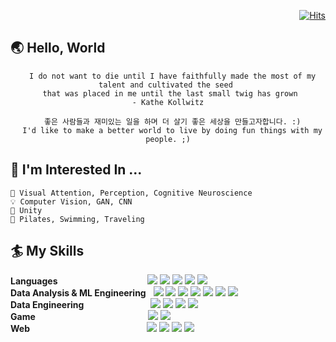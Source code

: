 <div align="right">
  
  [![Hits](https://hits.seeyoufarm.com/api/count/incr/badge.svg?url=https%3A%2F%2Fgithub.com%2FSojinLyuJeong&count_bg=%23AAC1FF&title_bg=%239C9B9B&icon=github.svg&icon_color=%23FFFFFF&title=hits&edge_flat=true)](https://hits.seeyoufarm.com)
  
</div>

## 🌏 Hello, World 
  <div align="center">
  
      I do not want to die until I have faithfully made the most of my talent and cultivated the seed 
     that was placed in me until the last small twig has grown                      - Kathe Kollwitz
  
      좋은 사람들과 재미있는 일을 하며 더 살기 좋은 세상을 만들고자합니다. :)
      I'd like to make a better world to live by doing fun things with my people. ;)
  </div>

## 🌳 I'm Interested In ... 
    🧠 Visual Attention, Perception, Cognitive Neuroscience
    💡 Computer Vision, GAN, CNN
    🔮 Unity
    🧚 Pilates, Swimming, Traveling

## 🏄 My Skills 

  **Languages** &emsp;&emsp;&emsp;&emsp;&emsp;&emsp;&emsp;&emsp;&emsp;&ensp;&ensp;<img src="https://img.shields.io/badge/-Python-3776AB?style=flat-square&logo=Python&logoColor=white"/> <img src="https://img.shields.io/badge/C&C++-00599C?style=flat-square&logo=c%2B%2B&logoColor=white"/> <img src="https://img.shields.io/badge/C%23-239120?style=flat-square&logo=Csharp#&logoColor=white"/> <img src="https://img.shields.io/badge/CSS-1572B6?style=flat-square&logo=CSS3&logoColor=white"/> <img src="https://img.shields.io/badge/HTML-E34F26?style=flat-square&logo=HTML5&logoColor=white"/> <br>
  **Data Analysis & ML Engineering** &nbsp; <img src="https://img.shields.io/badge/-Jupyter-F37626?style=flat-square&logo=Jupyter&logoColor=white"/> <img src="https://img.shields.io/badge/-Colab-F9AB00?style=flat-square&logo=Googlecolab&logoColor=white"/> <img src="https://img.shields.io/badge/-Numpy-013243?style=flat-square&logo=Numpy&logoColor=white"/> <img src="https://img.shields.io/badge/-Pandas-150458?style=flat-square&logo=Pandas&logoColor=white"/> <img src="https://img.shields.io/badge/-Sklearn-F7931E?style=flat-square&logo=scikit-learn&logoColor=white"/> <img src="https://img.shields.io/badge/-Tensorflow-FF6F00?style=flat-square&logo=Tensorflow&logoColor=white"/> <img src="https://img.shields.io/badge/-Anaconda-44A833?style=flat-square&logo=Anaconda&logoColor=white"/> <br>
  **Data Engineering** &emsp;&emsp;&emsp;&emsp;&emsp;&emsp;&ensp;&nbsp;&nbsp; <img src="https://img.shields.io/badge/-SQLite-003B57?style=flat-square&logo=SQLite&logoColor=white"/> <img src="https://img.shields.io/badge/-MySQL-4479A1?style=flat-square&logo=MySQL&logoColor=white"/> <img src="https://img.shields.io/badge/-PostgreSQL-4169E1?style=flat-square&logo=PostgreSQL&logoColor=white"/> <img src="https://img.shields.io/badge/-SQLAlchemy-red?style=flat-square"/> <br>
  **Game** &emsp;&emsp;&emsp;&emsp;&emsp;&emsp;&emsp;&emsp;&emsp;&emsp;&emsp;&ensp;&ensp;&nbsp;&nbsp;<img src="https://img.shields.io/badge/-Blender-F5792A?style=flat-square&logo=Blender&logoColor=white"/> <img src="https://img.shields.io/badge/-Unity-000000?style=flat-square&logo=Unity&logoColor=white"/> <br>
  **Web** &emsp;&emsp;&emsp;&emsp;&emsp;&emsp;&emsp;&emsp;&emsp;&emsp;&emsp;&ensp;&ensp;&ensp;&nbsp;&nbsp;<img src="https://img.shields.io/badge/-Flask-000000?style=flat-square&logo=Flask&logoColor=white"/> <img src="https://img.shields.io/badge/-Heroku-430098?style=flat-square&logo=Heroku&logoColor=white"/> <img src="https://img.shields.io/badge/-Jinja-B41717?style=flat-square&logo=Jinja&logoColor=white"/> <img src="https://img.shields.io/badge/-Bootstrap-7952B3?style=flat-square&logo=Bootstrap&logoColor=white"/> <br>
  

